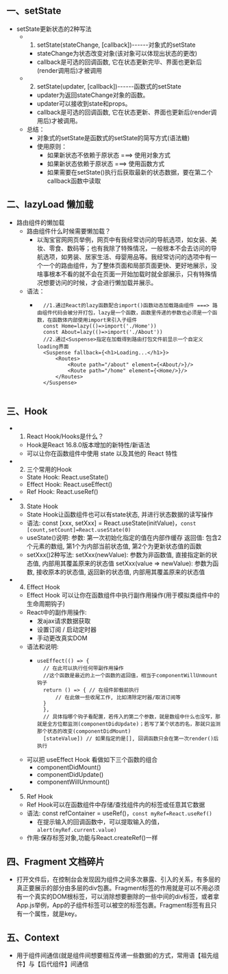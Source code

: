 ## 一、setState
* setState更新状态的2种写法
    * 1. setState(stateChange, [callback])------对象式的setState
        * stateChange为状态改变对象(该对象可以体现出状态的更改)
        * callback是可选的回调函数, 它在状态更新完毕、界面也更新后(render调用后)才被调用
    * 2. setState(updater, [callback])------函数式的setState
        * updater为返回stateChange对象的函数。
        * updater可以接收到state和props。
        * callback是可选的回调函数, 它在状态更新、界面也更新后(render调用后)才被调用。
    * 总结：
        * 对象式的setState是函数式的setState的简写方式(语法糖)
        * 使用原则：
            * 如果新状态不依赖于原状态 ===> 使用对象方式
            * 如果新状态依赖于原状态 ===> 使用函数方式
            * 如果需要在setState()执行后获取最新的状态数据，要在第二个callback函数中读取
            
## 二、lazyLoad 懒加载
* 路由组件的懒加载
    * 路由组件什么时候需要懒加载？
        * 以淘宝官网网页举例，网页中有我经常访问的导航选项，如女装、美妆、零食、数码等；也有我除了特殊情况，一般根本不会去访问的导航选项，如男装、居家生活、母婴用品等。我经常访问的选项中有一个一个的路由组件，为了整体页面和局部页面更快、更好地展示，没啥事根本不看的就不会在页面一开始加载时就全部展示，只有特殊情况想要访问的时候，才会进行懒加载并展示。
    * 语法：
        * ```
            //1.通过React的lazy函数配合import()函数动态加载路由组件 ===> 路由组件代码会被分开打包，lazy是一个函数，函数里传递的参数也必须是一个函数，在函数体内部使用import来引入子组件
            const Home=lazy(()=>import('./Home'))
            const About=lazy(()=>import('./About'))
            //2.通过<Suspense>指定在加载得到路由打包文件前显示一个自定义loading界面
            <Suspense fallback={<h1>Loading...</h1>}>
                <Routes>
                    <Route path="/about" element={<About/>}/>
                    <Route path="/home" element={<Home/>}/>
                </Routes>
            </Suspense>
        ```

## 三、Hook
* 1. React Hook/Hooks是什么？
    * Hook是React 16.8.0版本增加的新特性/新语法
    * 可以让你在函数组件中使用 state 以及其他的 React 特性
* 2. 三个常用的Hook
    * State Hook: React.useState()
    * Effect Hook: React.useEffect()
    * Ref Hook: React.useRef()
* 3. State Hook
    * State Hook让函数组件也可以有state状态, 并进行状态数据的读写操作
    * 语法: const [xxx, setXxx] = React.useState(initValue)，```const [count,setCount]=React.useState(0)```
    * useState()说明:
        参数: 第一次初始化指定的值在内部作缓存
        返回值: 包含2个元素的数组, 第1个为内部当前状态值, 第2个为更新状态值的函数
    * setXxx()2种写法:
        setXxx(newValue): 参数为非函数值, 直接指定新的状态值, 内部用其覆盖原来的状态值
        setXxx(value => newValue): 参数为函数, 接收原本的状态值, 返回新的状态值, 内部用其覆盖原来的状态值
* 4. Effect Hook
    *  Effect Hook 可以让你在函数组件中执行副作用操作(用于模拟类组件中的生命周期钩子)
    * React中的副作用操作:
        * 发ajax请求数据获取
        * 设置订阅 / 启动定时器
        * 手动更改真实DOM
    * 语法和说明: 
        * ```
          useEffect(() => { 
            // 在此可以执行任何带副作用操作
            //这个函数是最近的上一个函数的返回值，相当于componentWillUnmount钩子
            return () => { // 在组件卸载前执行
                // 在此做一些收尾工作, 比如清除定时器/取消订阅等
            }
            }, 
            // 具体指哪个钩子看配置，若传入的第二个参数，就是数组中什么也没写，那就是全方位都监测(componentDidUpdate)；若写了某个状态的名，那就只监测那个状态的改变(componentDidMount)
            [stateValue]) // 如果指定的是[], 回调函数只会在第一次render()后执行
          ```
    * 可以把 useEffect Hook 看做如下三个函数的组合
        * componentDidMount()
        * componentDidUpdate()
    	* componentWillUnmount()
* 5. Ref Hook
    * Ref Hook可以在函数组件中存储/查找组件内的标签或任意其它数据
    * 语法: const refContainer = useRef()，```const myRef=React.useRef()```
        * 在提示输入的回调函数中，可以提取输入的值，```alert(myRef.current.value)```
    * 作用:保存标签对象,功能与React.createRef()一样 

## 四、Fragment  文档碎片
* 打开文件后，在控制台会发现因为组件之间多次暴露、引入的关系，有多层的真正要展示的部分由多层的div包裹。Fragment标签的作用就是可以不用必须有一个真实的DOM根标签，可以消除想要删除的一些中间的div标签，或者拿App.js举例，App的子组件标签可以被空的标签包裹。Fragment标签有且只有一个属性，就是key。

## 五、Context
* 用于组件间通信(就是组件间想要相互传递一些数据)的方式，常用语【祖先组件】与【后代组件】间通信

